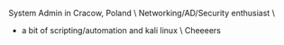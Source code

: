 System Admin in Cracow, Poland \\
Networking/AD/Security enthusiast \\
+ a bit of scripting/automation and kali linux \\
Cheeeers

